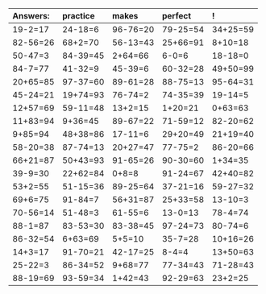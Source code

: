 | Answers: | practice | makes | perfect | ! |
| :--- | :--- | :--- | :--- | :--- |
| 19-2=17 | 24-18=6 | 96-76=20 | 79-25=54 | 34+25=59 | 
| 82-56=26 | 68+2=70 | 56-13=43 | 25+66=91 | 8+10=18 | 
| 50-47=3 | 84-39=45 | 2+64=66 | 6-0=6 | 18-18=0 | 
| 84-7=77 | 41-32=9 | 45-39=6 | 60-32=28 | 49+50=99 | 
| 20+65=85 | 97-37=60 | 89-61=28 | 88-75=13 | 95-64=31 | 
| 45-24=21 | 19+74=93 | 76-74=2 | 74-35=39 | 19-14=5 | 
| 12+57=69 | 59-11=48 | 13+2=15 | 1+20=21 | 0+63=63 | 
| 11+83=94 | 9+36=45 | 89-67=22 | 71-59=12 | 82-20=62 | 
| 9+85=94 | 48+38=86 | 17-11=6 | 29+20=49 | 21+19=40 | 
| 58-20=38 | 87-74=13 | 20+27=47 | 77-75=2 | 86-20=66 | 
| 66+21=87 | 50+43=93 | 91-65=26 | 90-30=60 | 1+34=35 | 
| 39-9=30 | 22+62=84 | 0+8=8 | 91-24=67 | 42+40=82 | 
| 53+2=55 | 51-15=36 | 89-25=64 | 37-21=16 | 59-27=32 | 
| 69+6=75 | 91-84=7 | 56+31=87 | 25+33=58 | 13-10=3 | 
| 70-56=14 | 51-48=3 | 61-55=6 | 13-0=13 | 78-4=74 | 
| 88-1=87 | 83-53=30 | 83-38=45 | 97-24=73 | 80-74=6 | 
| 86-32=54 | 6+63=69 | 5+5=10 | 35-7=28 | 10+16=26 | 
| 14+3=17 | 91-70=21 | 42-17=25 | 8-4=4 | 13+50=63 | 
| 25-22=3 | 86-34=52 | 9+68=77 | 77-34=43 | 71-28=43 | 
| 88-19=69 | 93-59=34 | 1+42=43 | 92-29=63 | 23+2=25 | 
